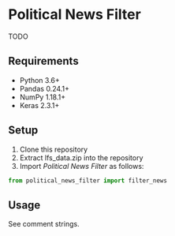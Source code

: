 # Political News Filter

TODO

## Requirements

- Python 3.6+
- Pandas 0.24.1+
- NumPy 1.18.1+
- Keras 2.3.1+

## Setup

1. Clone this repository
2. Extract lfs_data.zip into the repository
3. Import *Political News Filter* as follows:

```python
from political_news_filter import filter_news
```

## Usage

See comment strings.
